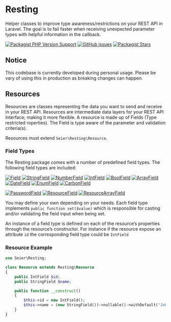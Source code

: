 # Resting

Helper classes to improve type awareness/restrictions on your REST API in Laravel.
The goal is to fail faster when receiving unexpected parameter types with helpful information in the callback.

[![Packagist PHP Version Support](https://img.shields.io/packagist/php-v/ebsp/resting?color=blue&style=for-the-badge)](https://www.php.net/releases/)
[![GitHub issues](https://img.shields.io/github/issues-raw/ebsp/resting?color=red&style=for-the-badge)](https://github.com/AlexWestergaard/php-ga4/issues)
[![Packagist Stars](https://img.shields.io/packagist/stars/ebsp/resting?color=yellow&style=for-the-badge)](https://github.com/AlexWestergaard/php-ga4/stargazers)

## **Notice**
This codebase is currently developed during personal usage.
Please be vary of using this in production as breaking changes can happen.

## Resources
Resources are classes representing the data you want to send and receive in your REST API.
Resources are intermediate data layers for your REST API Interface; making it more flexible.
A resource is made up of Fields (Type restricted roperties).
The Field is type aware of the parameter and validation criteria(s).

Resources must extend `Seier\Resting\Resource`.

### Field Types
The Resting package comes with a number of predefined field types. The following field types are included:

[![Field](https://shields.io/badge/Field-blue)](src/Fields/Field.php)
[![StringField](https://shields.io/badge/StringField-blue)](src/Fields/StringField.php)
[![NumberField](https://shields.io/badge/NumberField-blue)](src/Fields/NumberField.php)
[![IntField](https://shields.io/badge/IntField-blue)](src/Fields/IntField.php)
[![BoolField](https://shields.io/badge/BoolField-blue)](src/Fields/BoolField.php)
[![ArrayField](https://shields.io/badge/ArrayField-blue)](src/Fields/ArrayField.php)
[![DateField](https://shields.io/badge/DateField-blue)](src/Fields/DateField.php)
[![EnumField](https://shields.io/badge/EnumField-blue)](src/Fields/EnumField.php)
[![CarbonField](https://shields.io/badge/CarbonField-blue)](src/Fields/CarbonField.php)

[![PasswordField](https://shields.io/badge/PasswordField-blue)](src/Fields/PasswordField.php)
[![ResourceField](https://shields.io/badge/ResourceField-blue)](src/Fields/ResourceField.php)
[![ResourceArrayField](https://shields.io/badge/ResourceArrayField-blue)](src/Fields/ResourceArrayField.php)

<!-- This should be its own section of how Fields work and how to build custom types -->
You may define your own depending on your needs. Each field type implements `public function set($value)` which is responsible for casting and/or validating the field input when being set.

An instance of a field type is defined on each of the resource’s properties through the resource’s constructor. For instance if the resource expose an attribute `id` the corresponding field type could be `IntField`

### Resource Example

```php
use Seier\Resting;

class Resource extends Resting\Resource
{
	public IntField $id;
	public StringField $name;

	public function __construct()
	{
		$this->id = new IntField();
		$this->name = (new StringField())->nullable()->withDefault("John Doe");
	}
}
```

